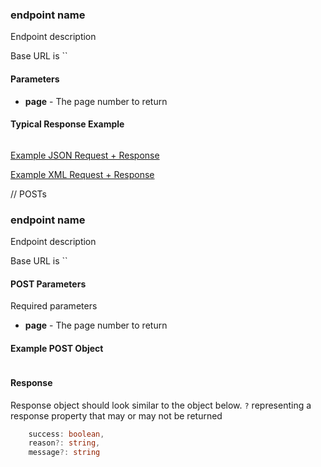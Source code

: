 ### endpoint name

Endpoint description

Base URL is ``

#### Parameters

- **page** - The page number to return


#### Typical Response Example

```typescript

```

[Example JSON Request + Response]()

[Example XML Request + Response]()
</br>


// POSTs

### endpoint name

Endpoint description

Base URL is ``

#### POST Parameters

Required parameters

- **page** - The page number to return


#### Example POST Object

```typescript

```

#### Response

Response object should look similar to the object below. `?` representing a response property that may or may not be returned

```typescript
    success: boolean,
    reason?: string,
    message?: string
```